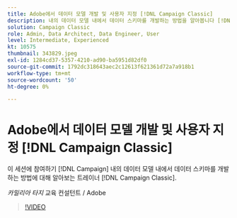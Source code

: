 ```yaml
---
title: Adobe에서 데이터 모델 개발 및 사용자 지정 [!DNL Campaign Classic]
description: 내의 데이터 모델 내에서 데이터 스키마를 개발하는 방법을 알아봅니다 [!DNL Campaign Classic]
solution: Campaign Classic
role: Admin, Data Architect, Data Engineer, User
level: Intermediate, Experienced
kt: 10575
thumbnail: 343829.jpeg
exl-id: 1284cd37-5357-4210-ad90-ba5951d82df0
source-git-commit: 1792dc318643aec2c12613f621361d72a7a918b1
workflow-type: tm+mt
source-wordcount: '50'
ht-degree: 0%

---
```


# Adobe에서 데이터 모델 개발 및 사용자 지정 [!DNL Campaign Classic]

이 세션에 참여하기 [!DNL Campaign] 내의 데이터 모델 내에서 데이터 스키마를 개발하는 방법에 대해 알아보는 트레이너 [!DNL Campaign Classic].

*카밀리아 타지* 교육 컨설턴트 / Adobe

>[!VIDEO](https://video.tv.adobe.com/v/343829/?quality=12&learn=on)
